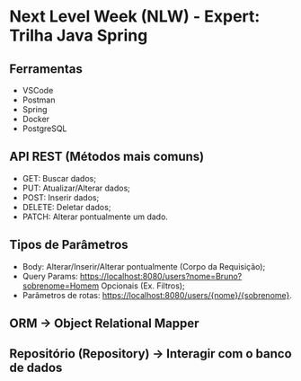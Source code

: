 # Next Level Week (NLW) - Expert: Trilha Java Spring

## Ferramentas

- VSCode
- Postman
- Spring
- Docker
- PostgreSQL

## API REST (Métodos mais comuns)

- GET: Buscar dados;
- PUT: Atualizar/Alterar dados;
- POST: Inserir dados;
- DELETE: Deletar dados;
- PATCH: Alterar pontualmente um dado.

## Tipos de Parâmetros

- Body: Alterar/Inserir/Alterar pontualmente (Corpo da Requisição);
- Query Params: <https://localhost:8080/users?nome=Bruno?sobrenome=Homem> Opcionais (Ex. Filtros);
- Parâmetros de rotas: <https://localhost:8080/users/{nome}/{sobrenome}>.

## ORM -> Object Relational Mapper

## Repositório (Repository) -> Interagir com o banco de dados
